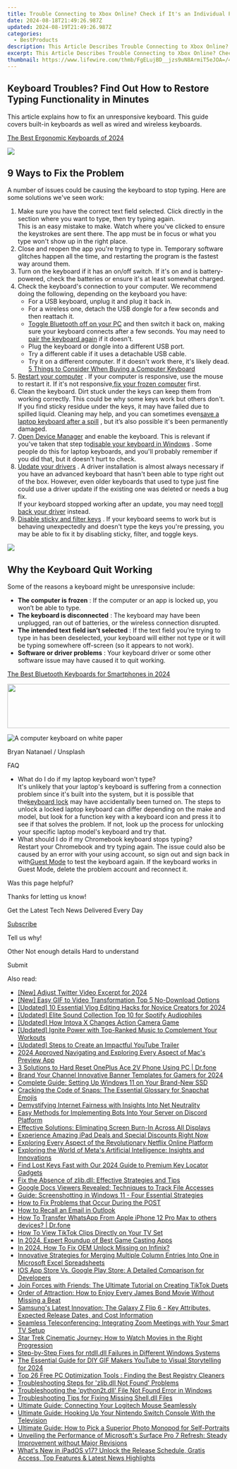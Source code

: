 ```yaml
---
title: Trouble Connecting to Xbox Online? Check if It's an Individual Problem or Widespaster Outage.
date: 2024-08-18T21:49:26.987Z
updated: 2024-08-19T21:49:26.987Z
categories:
  - BestProducts
description: This Article Describes Trouble Connecting to Xbox Online? Check if It's an Individual Problem or Widespaster Outage.
excerpt: This Article Describes Trouble Connecting to Xbox Online? Check if It's an Individual Problem or Widespaster Outage.
thumbnail: https://www.lifewire.com/thmb/FgELujBD__jzs9uN8ArmiT5eJOA=/400x300/filters:no_upscale():max_bytes(150000):strip_icc():format(webp)/xblfeat-5c51f48446e0fb00014c3a59.jpg
---
```


## Keyboard Troubles? Find Out How to Restore Typing Functionality in Minutes
 This article explains how to fix an unresponsive keyboard. This guide covers built-in keyboards as well as wired and wireless keyboards.

[The Best Ergonomic Keyboards of 2024](https://www.lifewire.com/best-ergonomic-keyboards-4147386)

<!-- affiliate ads begin -->
<a href="https://store.movavi.com/affiliate.php?ACCOUNT=MOVAVI&AFFILIATE=108875&PATH=https%3A%2F%2Fwww.movavi.com%3FAFFILIATE%3D108875%26RESOURCE%3DMovavi%2BScreen%2BRecorder%2Bbox"><img src="https://mcusercontent.com/0885a03ded3d480dca9287f12/images/f026b149-fc7c-fd54-5f3e-1460bbb19b6b.jpg" border="0"></a>
<!-- affiliate ads end -->
## 9 Ways to Fix the Problem

 A number of issues could be causing the keyboard to stop typing. Here are some solutions we've seen work:  

1. Make sure you have the correct text field selected. Click directly in the section where you want to type, then try typing again.  
 This is an easy mistake to make. Watch where you've clicked to ensure the keystrokes are sent there. The app must be in focus or what you type won't show up in the right place.
2. Close and reopen the app you're trying to type in. Temporary software glitches happen all the time, and restarting the program is the fastest way around them.
3. Turn on the keyboard if it has an on/off switch. If it's on and is battery-powered, check the batteries or ensure it's at least somewhat charged.
4. Check the keyboard's connection to your computer. We recommend doing the following, depending on the keyboard you have:  
   * For a USB keyboard, unplug it and plug it back in.  
   * For a wireless one, detach the USB dongle for a few seconds and then reattach it.  
   * [Toggle Bluetooth off on your PC](https://www.lifewire.com/turn-on-bluetooth-in-windows-11-5216193) and then switch it back on, making sure your keyboard connects after a few seconds. You may need to [pair the keyboard again](https://www.lifewire.com/set-up-a-bluetooth-device-2640340) if it doesn't.  
   * Plug the keyboard or dongle into a different USB port.  
   * Try a different cable if it uses a detachable USB cable.  
   * Try it on a different computer. If it doesn't work there, it's likely dead.  
[5 Things to Consider When Buying a Computer Keyboard](https://www.lifewire.com/important-keyboard-features-2640341)
5. [Restart your computer](https://www.lifewire.com/how-to-reboot-a-computer-2624568) . If your computer is responsive, use the mouse to restart it. If it's not responsive,[fix your frozen computer](https://www.lifewire.com/fix-frozen-computer-5217030) first.
6. Clean the keyboard. Dirt stuck under the keys can keep them from working correctly. This could be why some keys work but others don't.  
 If you find sticky residue under the keys, it may have failed due to spilled liquid. Cleaning may help, and you can sometimes even[save a laptop keyboard after a spill](https://www.lifewire.com/steps-to-laptop-spill-repair-2378134) , but it’s also possible it's been permanently damaged.
7. [Open Device Manager](https://www.lifewire.com/how-to-open-device-manager-2626075) and enable the keyboard. This is relevant if you've taken that step to[disable your keyboard in Windows](https://www.lifewire.com/disable-laptop-keyboard-in-windows-11-5196395) . Some people do this for laptop keyboards, and you'll probably remember if you did that, but it doesn't hurt to check.
8. [Update your drivers](https://www.lifewire.com/how-to-update-drivers-in-windows-2619214) . A driver installation is almost always necessary if you have an advanced keyboard that hasn't been able to type right out of the box. However, even older keyboards that used to type just fine could use a driver update if the existing one was deleted or needs a bug fix.  
 If your keyboard stopped working after an update, you may need to[roll back your driver](https://www.lifewire.com/how-to-roll-back-a-driver-in-windows-2619217) instead.
9. [Disable sticky and filter keys](https://www.lifewire.com/how-to-turn-off-sticky-keys-windows-4692841) . If your keyboard seems to work but is behaving unexpectedly and doesn't type the keys you're pressing, you may be able to fix it by disabling sticky, filter, and toggle keys.

<!-- affiliate ads begin -->
<a href="https://shop.mondly.com/affiliate.php?ACCOUNT=ATISTUDI&AFFILIATE=108875&PATH=https%3A%2F%2Fwww.mondly.com%3FAFFILIATE%3D108875%26RESOURCE%3D%2BGeneral%2B970x90%2B"><img src="https://secure.avangate.com/images/merchant/69c418c33ec2e1a4267fa9bb77fa1428/general-970x90.gif" border="0"></a>
<!-- affiliate ads end -->
## Why the Keyboard Quit Working

 Some of the reasons a keyboard might be unresponsive include:

* **The computer is frozen** : If the computer or an app is locked up, you won’t be able to type.
* **The keyboard is disconnected** : The keyboard may have been unplugged, ran out of batteries, or the wireless connection disrupted.
* **The intended text field isn’t selected** : If the text field you’re trying to type in has been deselected, your keyboard will either not type or it will be typing somewhere off-screen (so it appears to not work).
* **Software or driver problems** : Your keyboard driver or some other software issue may have caused it to quit working.

[The Best Bluetooth Keyboards for Smartphones in 2024](https://www.lifewire.com/best-bluetooth-keyboards-for-smartphones-4177695)

<!-- affiliate ads begin -->
<a href="https://imp.i110150.net/c/5597632/924299/11305" target="_top" id="924299"><img src="//a.impactradius-go.com/display-ad/11305-924299" border="0" alt="" width="520" height="100"/></a>
<!-- affiliate ads end -->
![A computer keyboard on white paper](https://www.lifewire.com/thmb/CeM-fcdHU1euNfVLy8semOjckm4=/1500x0/filters:no_upscale():max_bytes(150000):strip_icc():format(webp)/bryan-natanael-hR8l1s4u8QE-unsplash-bf561a995f8840d29937369560cabfab.jpg)

Bryan Natanael / Unsplash

 FAQ

* What do I do if my laptop keyboard won't type?  
 It's unlikely that your laptop's keyboard is suffering from a connection problem since it's built into the system, but it is possible that the[keyboard lock](https://www.lifewire.com/lock-your-keyboard-temporarily-5072812) may have accidentally been turned on. The steps to unlock a locked laptop keyboard can differ depending on the make and model, but look for a function key with a keyboard icon and press it to see if that solves the problem. If not, look up the process for unlocking your specific laptop model's keyboard and try that.
* What should I do if my Chromebook keyboard stops typing?  
 Restart your Chromebook and try typing again. The issue could also be caused by an error with your using account, so sign out and sign back in with[Guest Mode](https://www.lifewire.com/how-to-use-chromebook-guest-mode-4842588) to test the keyboard again. If the keyboard works in Guest Mode, delete the problem account and reconnect it.

Was this page helpful?

Thanks for letting us know!

 Get the Latest Tech News Delivered Every Day

[Subscribe](https://www.lifewire.com/#)

Tell us why!

 Other  Not enough details  Hard to understand

 Submit

<ins class="adsbygoogle"
     style="display:block"
     data-ad-format="autorelaxed"
     data-ad-client="ca-pub-7571918770474297"
     data-ad-slot="1223367746"></ins>



<ins class="adsbygoogle"
     style="display:block"
     data-ad-client="ca-pub-7571918770474297"
     data-ad-slot="8358498916"
     data-ad-format="auto"
     data-full-width-responsive="true"></ins>

<span class="atpl-alsoreadstyle">Also read:</span>
<div><ul>
<li><a href="https://twitter-videos.techidaily.com/new-adjust-twitter-video-excerpt-for-2024/"><u>[New] Adjust Twitter Video Excerpt for 2024</u></a></li>
<li><a href="https://article-files.techidaily.com/new-easy-gif-to-video-transformation-top-5-no-download-options/"><u>[New] Easy GIF to Video Transformation  Top 5 No-Download Options</u></a></li>
<li><a href="https://facebook-video-share.techidaily.com/updated-10-essential-vlog-editing-hacks-for-novice-creators-for-2024/"><u>[Updated] 10 Essential Vlog Editing Hacks for Novice Creators for 2024</u></a></li>
<li><a href="https://on-screen-recording.techidaily.com/updated-elite-sound-collection-top-10-for-spotify-audiophiles/"><u>[Updated] Elite Sound Collection  Top 10 for Spotify Audiophiles</u></a></li>
<li><a href="https://fox-info.techidaily.com/updated-how-intova-x-changes-action-camera-game/"><u>[Updated] How Intova X Changes Action Camera Game</u></a></li>
<li><a href="https://some-knowledge.techidaily.com/updated-ignite-power-with-top-ranked-music-to-complement-your-workouts/"><u>[Updated] Ignite Power with Top-Ranked Music to Complement Your Workouts</u></a></li>
<li><a href="https://facebook-video-footage.techidaily.com/updated-steps-to-create-an-impactful-youtube-trailer/"><u>[Updated] Steps to Create an Impactful YouTube Trailer</u></a></li>
<li><a href="https://fox-direct.techidaily.com/2024-approved-navigating-and-exploring-every-aspect-of-macs-preview-app/"><u>2024 Approved  Navigating and Exploring Every Aspect of Mac's Preview App</u></a></li>
<li><a href="https://phone-solutions.techidaily.com/3-solutions-to-hard-reset-oneplus-ace-2v-phone-using-pc-drfone-by-drfone-reset-android-reset-android/"><u>3 Solutions to Hard Reset OnePlus Ace 2V Phone Using PC | Dr.fone</u></a></li>
<li><a href="https://youtube-video-recordings.techidaily.com/brand-your-channel-innovative-banner-templates-for-gamers-for-2024/"><u>Brand Your Channel  Innovative Banner Templates for Gamers for 2024</u></a></li>
<li><a href="https://techtrends.techidaily.com/complete-guide-setting-up-windows-11-on-your-brand-new-ssd/"><u>Complete Guide: Setting Up Windows 11 on Your Brand-New SSD</u></a></li>
<li><a href="https://techtrends.techidaily.com/cracking-the-code-of-snaps-the-essential-glossary-for-snapchat-emojis/"><u>Cracking the Code of Snaps: The Essential Glossary for Snapchat Emojis</u></a></li>
<li><a href="https://techtrends.techidaily.com/demystifying-internet-fairness-with-insights-into-net-neutrality/"><u>Demystifying Internet Fairness with Insights Into Net Neutrality</u></a></li>
<li><a href="https://techtrends.techidaily.com/easy-methods-for-implementing-bots-into-your-server-on-discord-platform/"><u>Easy Methods for Implementing Bots Into Your Server on Discord Platform</u></a></li>
<li><a href="https://techtrends.techidaily.com/effective-solutions-eliminating-screen-burn-in-across-all-displays/"><u>Effective Solutions: Eliminating Screen Burn-In Across All Displays</u></a></li>
<li><a href="https://techtrends.techidaily.com/1722884423420-experience-amazing-ipad-deals-and-special-discounts-right-now/"><u>Experience Amazing iPad Deals and Special Discounts Right Now</u></a></li>
<li><a href="https://techtrends.techidaily.com/exploring-every-aspect-of-the-revolutionary-netflix-online-platform/"><u>Exploring Every Aspect of the Revolutionary Netflix Online Platform</u></a></li>
<li><a href="https://techtrends.techidaily.com/exploring-the-world-of-metas-artificial-intelligence-insights-and-innovations/"><u>Exploring the World of Meta's Artificial Intelligence: Insights and Innovations</u></a></li>
<li><a href="https://techtrends.techidaily.com/find-lost-keys-fast-with-our-2024-guide-to-premium-key-locator-gadgets/"><u>Find Lost Keys Fast with Our 2024 Guide to Premium Key Locator Gadgets</u></a></li>
<li><a href="https://techtrends.techidaily.com/fix-the-absence-of-zlibdll-effective-strategies-and-tips/"><u>Fix the Absence of zlib.dll: Effective Strategies and Tips</u></a></li>
<li><a href="https://techtrends.techidaily.com/google-docs-viewers-revealed-techniques-to-track-file-accesses/"><u>Google Docs Viewers Revealed: Techniques to Track File Accesses</u></a></li>
<li><a href="https://techtrends.techidaily.com/guide-screenshotting-in-windows-11-four-essential-strategies/"><u>Guide: Screenshotting in Windows 11 - Four Essential Strategies</u></a></li>
<li><a href="https://techtrends.techidaily.com/how-to-fix-problems-that-occur-during-the-post/"><u>How to Fix Problems that Occur During the POST</u></a></li>
<li><a href="https://techtrends.techidaily.com/how-to-recall-an-email-in-outlook/"><u>How to Recall an Email in Outlook</u></a></li>
<li><a href="https://techidaily.com/how-to-transfer-whatsapp-from-apple-iphone-12-pro-max-to-others-devices-drfone-by-drfone-transfer-whatsapp-from-ios-transfer-whatsapp-from-ios/"><u>How To Transfer WhatsApp From Apple iPhone 12 Pro Max to others devices? | Dr.fone</u></a></li>
<li><a href="https://techtrends.techidaily.com/how-to-view-tiktok-clips-directly-on-your-tv-set/"><u>How To View TikTok Clips Directly on Your TV Set</u></a></li>
<li><a href="https://some-techniques.techidaily.com/in-2024-expert-roundup-of-best-game-casting-apps/"><u>In 2024, Expert Roundup of Best Game Casting Apps</u></a></li>
<li><a href="https://unlock-android.techidaily.com/in-2024-how-to-fix-oem-unlock-missing-on-infinix-by-drfone-android/"><u>In 2024, How To Fix OEM Unlock Missing on Infinix?</u></a></li>
<li><a href="https://techtrends.techidaily.com/innovative-strategies-for-merging-multiple-column-entries-into-one-in-microsoft-excel-spreadsheets/"><u>Innovative Strategies for Merging Multiple Column Entries Into One in Microsoft Excel Spreadsheets</u></a></li>
<li><a href="https://techtrends.techidaily.com/ios-app-store-vs-google-play-store-a-detailed-comparison-for-developers/"><u>IOS App Store Vs. Google Play Store: A Detailed Comparison for Developers</u></a></li>
<li><a href="https://techtrends.techidaily.com/join-forces-with-friends-the-ultimate-tutorial-on-creating-tiktok-duets/"><u>Join Forces with Friends: The Ultimate Tutorial on Creating TikTok Duets</u></a></li>
<li><a href="https://techtrends.techidaily.com/order-of-attraction-how-to-enjoy-every-james-bond-movie-without-missing-a-beat/"><u>Order of Attraction: How to Enjoy Every James Bond Movie Without Missing a Beat</u></a></li>
<li><a href="https://techtrends.techidaily.com/samsungs-latest-innovation-the-galaxy-z-flip-6-key-attributes-expected-release-dates-and-cost-information/"><u>Samsung's Latest Innovation: The Galaxy Z Flip 6 - Key Attributes, Expected Release Dates, and Cost Information</u></a></li>
<li><a href="https://techtrends.techidaily.com/seamless-teleconferencing-integrating-zoom-meetings-with-your-smart-tv-setup/"><u>Seamless Teleconferencing: Integrating Zoom Meetings with Your Smart TV Setup</u></a></li>
<li><a href="https://techtrends.techidaily.com/star-trek-cinematic-journey-how-to-watch-movies-in-the-right-progression/"><u>Star Trek Cinematic Journey: How to Watch Movies in the Right Progression</u></a></li>
<li><a href="https://techtrends.techidaily.com/step-by-step-fixes-for-ntdlldll-failures-in-different-windows-systems/"><u>Step-by-Step Fixes for ntdll.dll Failures in Different Windows Systems</u></a></li>
<li><a href="https://facebook-video-share.techidaily.com/the-essential-guide-for-diy-gif-makers-youtube-to-visual-storytelling-for-2024/"><u>The Essential Guide for DIY GIF Makers  YouTube to Visual Storytelling for 2024</u></a></li>
<li><a href="https://techtrends.techidaily.com/top-26-free-pc-optimization-tools-finding-the-best-registry-cleaners/"><u>Top 26 Free PC Optimization Tools : Finding the Best Registry Cleaners</u></a></li>
<li><a href="https://techtrends.techidaily.com/troubleshooting-steps-for-zlibdll-not-found-problems/"><u>Troubleshooting Steps for 'zlib.dll Not Found' Problems</u></a></li>
<li><a href="https://techtrends.techidaily.com/troubleshooting-the-python2tdll-file-not-found-error-in-windows/"><u>Troubleshooting the 'python2t.dll' File Not Found Error in Windows</u></a></li>
<li><a href="https://techtrends.techidaily.com/troubleshooting-tips-for-fixing-missing-shelldll-files/"><u>Troubleshooting Tips for Fixing Missing Shell.dll Files</u></a></li>
<li><a href="https://techtrends.techidaily.com/ultimate-guide-connecting-your-logitech-mouse-seamlessly/"><u>Ultimate Guide: Connecting Your Logitech Mouse Seamlessly</u></a></li>
<li><a href="https://techtrends.techidaily.com/ultimate-guide-hooking-up-your-nintendo-switch-console-with-the-television/"><u>Ultimate Guide: Hooking Up Your Nintendo Switch Console With the Television</u></a></li>
<li><a href="https://techtrends.techidaily.com/ultimate-guide-how-to-pick-a-superior-photo-monopod-for-self-portraits/"><u>Ultimate Guide: How to Pick a Superior Photo Monopod for Self-Portraits</u></a></li>
<li><a href="https://buynow-tips.techidaily.com/unveiling-the-performance-of-microsofts-surface-pro-7-refresh-steady-improvement-without-major-revisions/"><u>Unveiling the Performance of Microsoft's Surface Pro 7 Refresh: Steady Improvement without Major Revisions</u></a></li>
<li><a href="https://techtrends.techidaily.com/whats-new-in-ipados-v17-unlock-the-release-schedule-gratis-access-top-features-and-latest-news-highlights/"><u>What's New in iPadOS v17? Unlock the Release Schedule, Gratis Access, Top Features & Latest News Highlights</u></a></li>
</ul></div>
